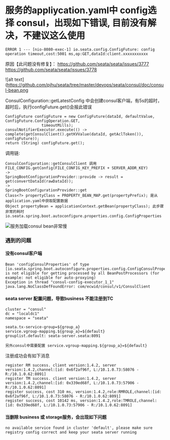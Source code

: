 # 服务的appliycation.yaml中 config选择 consul，出现如下错误, 目前没有解决，不建议这么使用

```
ERROR 1 --- [nio-8080-exec-1] io.seata.config.ConfigFuture: config operation timeout,cost:5001 ms,op:GET,dataId:client.xxxxxxxxxxx
```
原因【此问题没有修复】：
https://github.com/seata/seata/issues/3777
https://github.com/seata/seata/issues/3778

![alt text](https://github.com/pjhu/seata/tree/master/devops/seata/consul/doc/consul-bean.png

ConsulConfiguration::getLatestConfig 中会创建consul客户端，有5s的超时，超时后，执行configFuture.get()会报此错误
```
ConfigFuture configFuture = new ConfigFuture(dataId, defaultValue, ConfigFuture.ConfigOperation.GET,
                timeoutMills);
consulNotifierExecutor.execute(() -> complete(getConsulClient().getKVValue(dataId, getAclToken()), configFuture));
return (String) configFuture.get();
```

调用链:
```
ConsulConfiguration::getConsulClient 调用 FILE_CONFIG.getConfig(FILE_CONFIG_KEY_PREFIX + SERVER_ADDR_KEY)
->
SpringBootConfigurationProvider::provide -> result = get(convertDataId(rawDataId));
-> 
SpringBootConfigurationProvider::get
Class<?> propertyClass = PROPERTY_BEAN_MAP.get(propertyPrefix); 是从application.yaml中获取配置数据
Object propertyBean = applicationContext.getBean(propertyClass); 此步骤非常的耗时
io.seata.spring.boot.autoconfigure.properties.config.ConfigProperties
```

![服务加载consul bean非常慢](https://github.com/pjhu/seata/tree/master/connect-consul-slow.png) 

### 遇到的问题

#### 没有consul客户端
```
Bean 'configConsulProperties' of type [io.seata.spring.boot.autoconfigure.properties.config.ConfigConsulProperties] is not eligible for getting processed by all BeanPostProcessors (for example: not eligible for auto-proxying)
Exception in thread "consul-config-executor_1_1" java.lang.NoClassDefFoundError: com/ecwid/consul/v1/ConsulClient
```

#### seata server 配置问题，导致business 不能注册到TC
```
cluster = "consul"
dc = "localdc1"
namespace = "seata"
```

```
seata.tx-service-group=${group_a} 
service.vgroup-mapping.${group_a}=${default}
grouplist.default: seata-server.seata:8091

另外consul中需要配置 service.vgroup-mapping.${group_a}=${default}
```

注册成功会有如下消息
```
register RM success. client version:1.4.2, server version:1.4.2,channel:[id: 0x6f2af96f, L:/10.1.0.73:58076 - R:/10.1.0.62:8091]
register TM success. client version:1.4.2, server version:1.4.2,channel:[id: 0x339ed68f, L:/10.1.0.73:57906 - R:/10.1.0.62:8091]
register success, cost 310 ms, version:1.4.2,role:RMROLE,channel:[id: 0x6f2af96f, L:/10.1.0.73:58076 - R:/10.1.0.62:8091]
register success, cost 10142 ms, version:1.4.2,role:TMROLE,channel:[id: 0x339ed68f, L:/10.1.0.73:57906 - R:/10.1.0.62:8091]
```

#### 当删除 business 或 storage服务，会出现如下问题
```
no available service found in cluster 'default', please make sure registry config correct and keep your seata server running
```